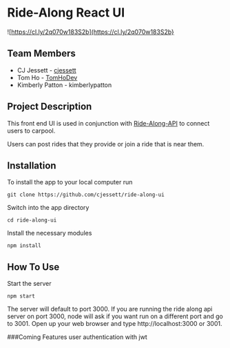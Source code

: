 # Ride-Along React UI

![https://cl.ly/2q070w183S2b](https://cl.ly/2q070w183S2b}

## Team Members

- CJ Jessett - [cjessett](https://github.com/cjessett)
- Tom Ho - [TomHoDev](https://github.com/TomHoDev)
- Kimberly Patton - kimberlypatton

## Project Description

This front end UI is used in conjunction with [Ride-Along-API](https://github.com/cjessett/ride-along) to connect users to carpool. 

Users can post rides that they provide or join a ride that is near them. 

## Installation 
To install the app to your local computer run

    git clone https://github.com/cjessett/ride-along-ui

Switch into the app directory

    cd ride-along-ui

Install the necessary modules

    npm install

## How To Use
Start the server

    npm start 

The server will default to port 3000. If you are running the ride along api server on port 3000, node will ask if you want run on a different port and go to 3001. Open up your web browser and type http://localhost:3000 or 3001.

###Coming Features
user authentication with jwt
